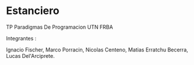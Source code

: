 # Estanciero
TP Paradigmas De Programacion UTN FRBA

Integrantes :

Ignacio Fischer,
Marco Porracin,
Nicolas Centeno,
Matias Erratchu Becerra,
Lucas Del'Arciprete.
